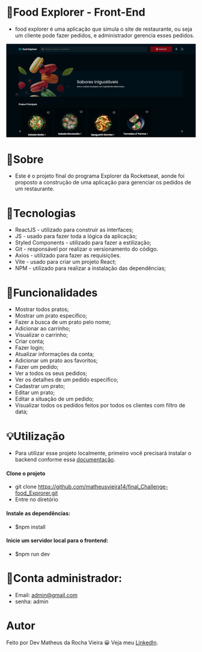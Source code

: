 # 🍔Food Explorer - Front-End

* food explorer é uma aplicação que simula o site de restaurante, ou seja um cliente pode fazer pedidos, e administrador gerencia esses pedidos.
 
![Capa do Projeto](src/assets/Capa.png)

# 💬Sobre

* Este é o projeto final do programa Explorer da Rocketseat, 
aonde foi proposto a construção de uma aplicação para gerenciar os pedidos de um restaurante. 

# 📝Tecnologias

* ReactJS - utilizado para construir as interfaces;
* JS - usado para fazer toda a lógica da aplicação;
* Styled Components - utilizado para fazer a estilização;
* Git - responsável por realizar o versionamento do código.
* Axios - utilizado para fazer as requisições.
* Vite - usado para criar um projeto React;
* NPM - utilizado para realizar a instalação das dependências;

# 🔨Funcionalidades

* Mostrar todos pratos;
* Mostrar um prato especifico;
* Fazer a busca de um prato pelo nome;
* Adicionar ao carrinho;
* Visualizar o carrinho;
* Criar conta;
* Fazer login;
* Atualizar informações da conta;
* Adicionar um prato aos favoritos;
* Fazer um pedido;
* Ver a todos os seus pedidos;
* Ver os detalhes de um pedido especifico;
* Cadastrar um prato;
* Editar um prato;
* Editar a situação de um pedido;
* Visualizar todos os pedidos feitos por todos os clientes com filtro de data;

# 💡Utilização

* Para utilizar esse projeto localmente, primeiro você precisará instalar o backend conforme essa [documentação](https://github.com/matheusvieira14/food_explorer-Backend_js).

#### Clone o projeto
* git clone https://github.com/matheusvieira14/final_Challenge-food_Exprorer.git
* Entre no diretório

#### Instale as dependências:
* $npm install

#### Inicie um servidor local para o frontend:
* $npm run dev

# 🔑Conta administrador:
  * Email: admin@gmail.com
  * senha: admin

# Autor
Feito por Dev Matheus da Rocha Vieira 😀 Veja meu [LinkedIn](https://www.linkedin.com/in/matheus-vieira-001b46248/).


